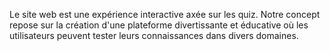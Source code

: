 

Le site web est une expérience interactive axée sur les quiz. Notre concept repose sur la création d'une plateforme divertissante et éducative où les utilisateurs peuvent tester leurs connaissances dans divers domaines.

